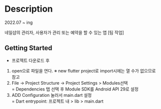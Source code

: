# Description
2022.07 ~ ing

네일샵의 관리자, 사용자가 관리 또는 예약을 할 수 있는 앱 [팀 작업]

## Getting Started

- 프로젝트 다운로드 후
1. open으로 파일을 연다. ※ new flutter project로 import시에는 열 수가 없으므로 참고
2. File -> Project Structure -> Project Settings > Modules선택  
   = Dependencies 탭 선택 후 Module SDK를 Android API 29로 설정
3. ADD Configuration 눌러서 main.dart 설정  
 = Dart entrypoint: 프로젝트 내 > lib > main.dart

